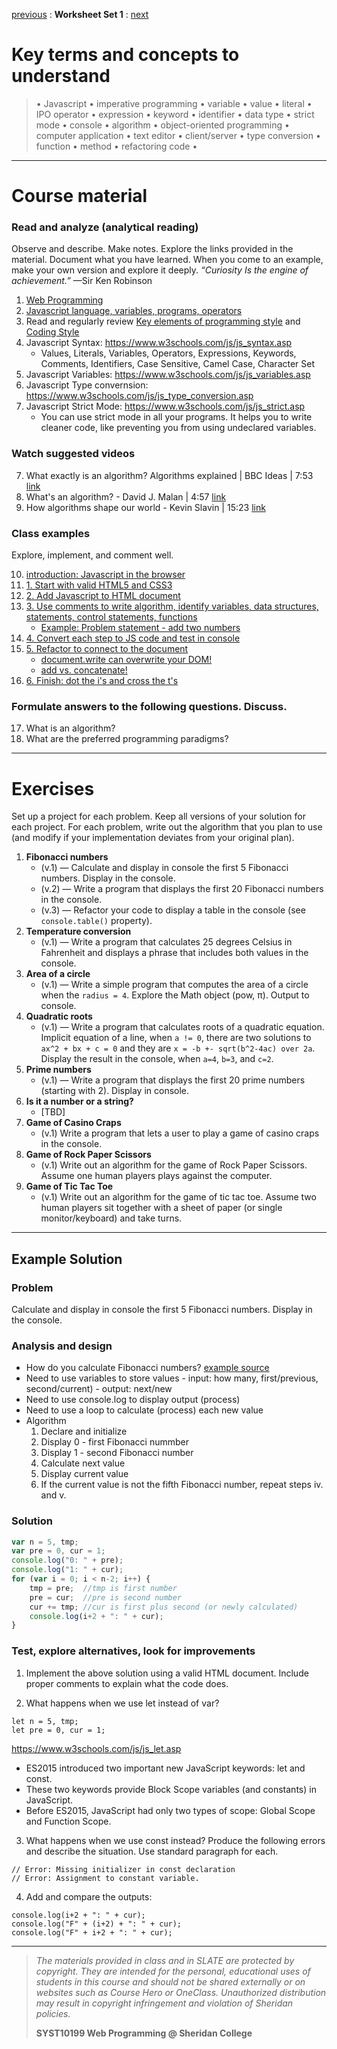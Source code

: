 [previous]() : **Worksheet Set 1** : [next](set02.md)


# Key terms and concepts to understand
> &bull; Javascript  &bull; imperative programming  &bull; variable  &bull; value  &bull; literal  &bull; IPO operator &bull; expression  &bull; keyword  &bull; identifier  &bull;  data type &bull; strict mode  &bull; console  &bull;  algorithm  &bull; object-oriented programming  &bull; computer application  &bull;  text editor  &bull; client/server  &bull;  type conversion  &bull; function &bull; method &bull; refactoring code &bull;
> 
---

# Course material

### Read and analyze (analytical reading)
Observe and describe. Make notes. Explore the links provided in the material. Document what you have learned. When you come to an example, make your own version and explore it deeply. *“Curiosity Is the engine of achievement.”* &mdash;Sir Ken Robinson

1. [Web Programming](https://ebajcar.github.io/web10199/material/material_programming.html)
2. [Javascript language, variables, programs, operators](https://ebajcar.github.io/web10199/material/material_js.html)
2. Read and regularly review [Key elements of programming style](../noteworthy/key_elements_of_programming.md) and [Coding Style](../noteworthy/coding_style.md)
3. Javascript Syntax: https://www.w3schools.com/js/js_syntax.asp
    - Values, Literals, Variables, Operators, Expressions, Keywords, Comments, Identifiers, Case Sensitive, Camel Case, Character Set
4. Javascript Variables: https://www.w3schools.com/js/js_variables.asp
5. Javascript Type convernsion: https://www.w3schools.com/js/js_type_conversion.asp
6. Javascript Strict Mode: https://www.w3schools.com/js/js_strict.asp
    - You can use strict mode in all your programs. It helps you to write cleaner code, like preventing you from using undeclared variables.

### Watch suggested videos

7. What exactly is an algorithm? Algorithms explained | BBC Ideas | 7:53  [link](https://youtu.be/ZnBF2GeAKbo)
8. What's an algorithm? - David J. Malan | 4:57  [link](https://youtu.be/6hfOvs8pY1k)
9. How algorithms shape our world - Kevin Slavin | 15:23  [link]()

### Class examples
Explore, implement, and comment well. 

10. [introduction: Javascript in the browser](../set1/cm01.html)
11. [1. Start with valid HTML5 and CSS3](../set1/cm02.html)
12. [2. Add Javascript to HTML document](../set1/cm03.html)
13. [3. Use comments to write algorithm, identify variables, data structures, statements, control statements, functions](syst10199/set1/cm04.html)
  	- [Example: Problem statement - add two numbers](../set1/cm05.html)
14. [4. Convert each step to JS code and test in console](../set1/cm06.html)
15. [5. Refactor to connect to the document](../set1/cm07.html)
  	- [document.write can overwrite your DOM!](../set1/cm08.html)
  	- [add vs. concatenate!](../set1/cm09.html)
16. [6. Finish: dot the i's and cross the t's](../set1/cm10.html)


### Formulate answers to the following questions. Discuss.
17. What is an algorithm?
18. What are the preferred programming paradigms? 


---


# Exercises
Set up a project for each problem. Keep all versions of your solution for each project.  For each problem, write out the
algorithm that you plan to use (and modify if your implementation deviates from your original
plan).


1. **Fibonacci numbers** 
	- (v.1) &mdash; Calculate and display in console the first 5 Fibonacci numbers. Display in the console.
	- (v.2) &mdash; Write a program that displays the first 20 Fibonacci numbers in the console.
	- (v.3) &mdash; Refactor your code to display a table in the console (see `console.table()` property).
2. **Temperature conversion** 
	- (v.1) &mdash; Write a program that calculates 25 degrees Celsius in Fahrenheit and displays a phrase that includes both values in the console.
3. **Area of a circle** 
	- (v.1) &mdash;  Write a simple program that computes the area of a circle when the `radius = 4`. Explore the Math object (pow, π). Output to console.
4. **Quadratic roots** 
	- (v.1) &mdash; Write a program that calculates roots of a quadratic equation. Implicit equation of a line, when `a != 0`, there are two solutions to `ax^2 + bx + c = 0` and they are `x = -b +- sqrt(b^2-4ac) over 2a`. Display the result in the console, when `a=4`, `b=3`, and `c=2`.
5. **Prime numbers** 
	- (v.1) &mdash; Write a program that displays the first 20 prime numbers (starting with 2). Display in console.
6. **Is it a number or a string?**
	- [TBD]
7. **Game of Casino Craps**
	- (v.1) Write a program that lets a user to play a game of casino craps in the console.
8. **Game of Rock Paper Scissors**
	- (v.1) Write out an algorithm for the game of Rock Paper Scissors.  Assume one human players plays against the computer.
9. **Game of Tic Tac Toe**
	- (v.1) Write out an algorithm for the game of tic tac toe.  Assume two human players sit together with a sheet of paper (or single monitor/keyboard) and take turns.

---

## Example Solution

### Problem
Calculate and display in console the first 5 Fibonacci numbers. Display in the console.

### Analysis and design
- How do you calculate Fibonacci numbers? [example source](https://en.wikipedia.org/wiki/Fibonacci_number)
- Need to use variables to store values - input: how many, first/previous, second/current) - output: next/new
- Need to use console.log to display output (process)
- Need to use a loop to calculate (process) each new value 
- Algorithm
	1. Declare and initialize
 	2. Display 0 - first Fibonacci nummber
 	3. Display 1 - second Fibonacci number
 	4. Calculate next value
 	5. Display current value
 	6. If the current value is not the fifth Fibonacci number, repeat steps iv. and v.

### Solution

```js
var n = 5, tmp;
var pre = 0, cur = 1;
console.log("0: " + pre);
console.log("1: " + cur);
for (var i = 0; i < n-2; i++) {
	tmp = pre;  //tmp is first number
	pre = cur;  //pre is second number
	cur += tmp; //cur is first plus second (or newly calculated)
	console.log(i+2 + ": " + cur);
}
```

### Test, explore alternatives, look for improvements
1. Implement the above solution using a valid HTML document. Include proper comments to explain what the code does.


2. What happens when we use let instead of var?
```
let n = 5, tmp;
let pre = 0, cur = 1;
```

https://www.w3schools.com/js/js_let.asp

- ES2015 introduced two important new JavaScript keywords: let and const.
- These two keywords provide Block Scope variables (and constants) in JavaScript.
- Before ES2015, JavaScript had only two types of scope: Global Scope and Function Scope.



3. What happens when we use const instead? Produce the following errors and describe the situation. Use standard paragraph for each.
```
// Error: Missing initializer in const declaration
// Error: Assignment to constant variable.
```

4. Add and compare the outputs:
```
console.log(i+2 + ": " + cur);
console.log("F" + (i+2) + ": " + cur);
console.log("F" + i+2 + ": " + cur);
```


    
---
> *The materials provided in class and in SLATE are protected by copyright. They are intended for the personal, educational uses of students in this course and should not be shared externally or on websites such as Course Hero or OneClass. Unauthorized distribution may result in copyright infringement and violation of Sheridan policies.*
> 
> **SYST10199 Web Programming @ Sheridan College**

